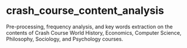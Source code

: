 # crash_course_content_analysis
Pre-processing, frequency analysis, and key words extraction on the contents of Crash Course World History, Economics, Computer Science, Philosophy, Sociology, and Psychology courses.
